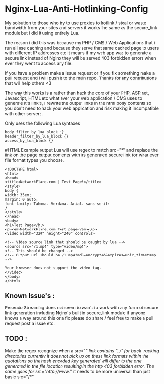 # Nginx-Lua-Anti-Hotlinking-Config
My soloution to those who try to use proxies to hotlink / steal or waste bandwidth from your sites and servers it works the same as the secure_link module but i did it using entirely Lua.

The reason i did this was because my PHP / CMS / Web Applications that i run all use caching and because they serve that same cached page to users with different IP addresses etc it means if my web app was to generate a secure link instead of Nginx they will be served 403 forbidden errors when ever they went to access any file.

If you have a problem make a Issue request or if you fix something make a pull request and i will push it to the main repo. Thanks for any contributions that will help others <3

The way this works is a rather than hack the core of your PHP, ASP.net, Javascript, HTML etc what ever your web application / CMS uses to generate it's link's, I rewrite the output links in the html body contents so you don't need to hack your web application and risk making it incompatible with other servers.

Only uses the following Lua syntaxes
```
body_filter_by_lua_block {}
header_filter_by_lua_block {}
access_by_lua_block {}
```

#HTML Example output
Lua will use regex to match src="*" and replace the link on the page output contents with its generated secure link for what ever file format types you choose.
```
<!DOCTYPE html>
<html>
<head>
<title>NetworkFlare.com | Test Page!</title>
<style>
body {
width: 35em;
margin: 0 auto;
font-family: Tahoma, Verdana, Arial, sans-serif;
}
</style>
</head>
<body>
<h1>Test Page</h1>
<p><em>NetworkFlare.com Test page</em></p>
<video width="320" height="240" controls>

<!-- Video source link that should be caught by lua -->
<source src="/1.mp4" type="video/mp4">
<!-- This should be changed -->
<!-- Output url should be /1.mp4?md5=encrypted&expires=unix_timestamp -->

Your browser does not support the video tag.
</video>
</body>
</html>
```

## Known Issue's :
Peseudo Streaming does not seem to wan't to work with any form of secure link generation including Nginx's built in secure_link module if anyone knows a way around this or a fix please do share / feel free to make a pull request post a issue etc.

## TODO :
Make the regex recognize when a src="*" link contains "../" for back tracking directories currently it does not pick up on these link formats within the quotations so the hash encoded key generated will differ to the one generated in the file location resulting in the http 403 forbidden error.
The same goes for src="http://www.*" it needs to be more universal than just basic src="/*"
